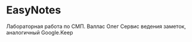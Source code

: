 # EasyNotes
Лабораторная работа по СМП. Валлас Олег
Сервис ведения заметок, аналогичный Google.Keep
